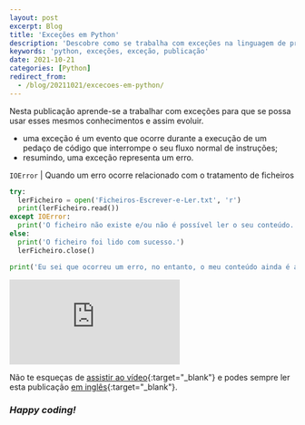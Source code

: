 ```yaml
---
layout: post
excerpt: Blog
title: 'Exceções em Python'
description: 'Descobre como se trabalha com exceções na linguagem de programação Python. Obtém respostas às tuas dúvidas com a teoria e os exemplos apresentados.'
keywords: 'python, exceções, exceção, publicação'
date: 2021-10-21
categories: [Python]
redirect_from:
  - /blog/20211021/excecoes-em-python/
---
```


Nesta publicação aprende-se a trabalhar com exceções para que se possa usar esses mesmos conhecimentos e assim evoluir.

- uma exceção é um evento que ocorre durante a execução de um pedaço de código que interrompe o seu fluxo normal de instruções;
- resumindo, uma exceção representa um erro.

`IOError` | Quando um erro ocorre relacionado com o tratamento de ficheiros

```python
try:
  lerFicheiro = open('Ficheiros-Escrever-e-Ler.txt', 'r')
  print(lerFicheiro.read())
except IOError:
  print('O ficheiro não existe e/ou não é possível ler o seu conteúdo.')
else:
  print('O ficheiro foi lido com sucesso.')
  lerFicheiro.close()

print('Eu sei que ocorreu um erro, no entanto, o meu conteúdo ainda é apresentado na linha de comandos.')
```

<div class="video-container">
  <iframe src="https://www.youtube.com/embed/4ULTUP1RWSM" frameborder="0" allowfullscreen></iframe>
</div>

Não te esqueças de [assistir ao vídeo](https://youtu.be/4ULTUP1RWSM){:target="\_blank"} e podes sempre ler esta publicação [em inglês](https://nelsonsilvadev.com/blog/exceptions-in-python/){:target="\_blank"}.

### _Happy coding!_
